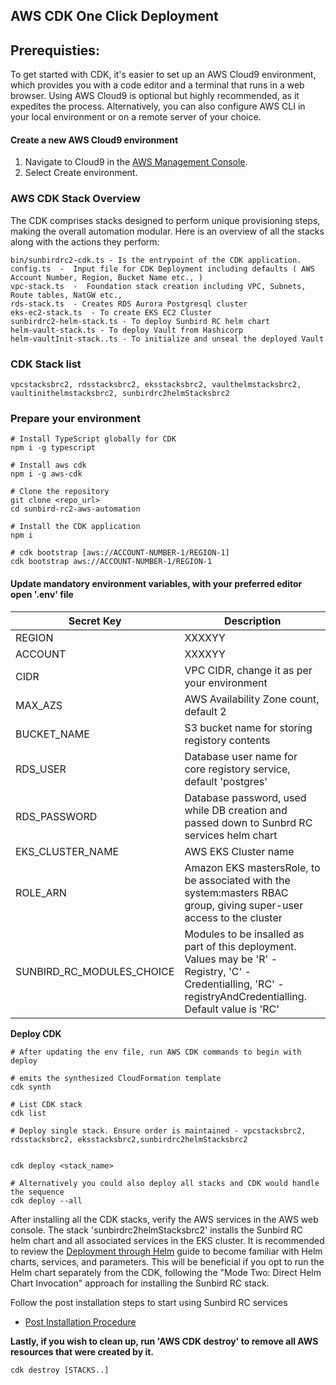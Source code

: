 ## AWS CDK One Click Deployment ##

## Prerequisties:
To get started with CDK, it's easier to set up an AWS Cloud9 environment, which provides you with a code editor and a terminal that runs in a web browser. Using AWS Cloud9 is optional but highly recommended, as it expedites the process. Alternatively, you can also configure AWS CLI in your local environment or on a remote server of your choice.

#### Create a new AWS Cloud9 environment

1) Navigate to Cloud9 in the [AWS Management Console](https://console.aws.amazon.com/cloud9).
2) Select Create environment.

### AWS CDK Stack Overview
The CDK comprises stacks designed to perform unique provisioning steps, making the overall automation modular. Here is an overview of all the stacks along with the actions they perform:

    bin/sunbirdrc2-cdk.ts - Is the entrypoint of the CDK application.
    config.ts  -  Input file for CDK Deployment including defaults ( AWS Account Number, Region, Bucket Name etc., )
    vpc-stack.ts  -  Foundation stack creation including VPC, Subnets, Route tables, NatGW etc.,
    rds-stack.ts  - Creates RDS Aurora Postgresql cluster
    eks-ec2-stack.ts  - To create EKS EC2 Cluster    
    sunbirdrc2-helm-stack.ts - To deploy Sunbird RC helm chart
    helm-vault-stack.ts - To deploy Vault from Hashicorp
    helm-vaultInit-stack..ts - To initialize and unseal the deployed Vault

### CDK Stack list
    vpcstacksbrc2, rdsstacksbrc2, eksstacksbrc2, vaulthelmstacksbrc2, vaultinithelmstacksbrc2, sunbirdrc2helmStacksbrc2

### Prepare your environment
```
# Install TypeScript globally for CDK
npm i -g typescript

# Install aws cdk
npm i -g aws-cdk

# Clone the repository 
git clone <repo_url>
cd sunbird-rc2-aws-automation

# Install the CDK application
npm i

# cdk bootstrap [aws://ACCOUNT-NUMBER-1/REGION-1]
cdk bootstrap aws://ACCOUNT-NUMBER-1/REGION-1
```

#### Update mandatory environment variables, with your preferred editor open '.env' file

   | Secret Key                | Description                                 | 
   | ------------------------- | ------------------------------------------- | 
   | REGION                    | XXXXYY                                      | 
   | ACCOUNT                   | XXXXYY                                      | 
   | CIDR                      | VPC CIDR, change it as per your environment | 
   | MAX_AZS                   | AWS Availability Zone count, default 2      |
   | BUCKET_NAME               | S3 bucket name for storing registory contents  |
   | RDS_USER                  | Database user name for core registory service, default 'postgres'  |
   | RDS_PASSWORD              | Database password, used while DB creation and passed down to Sunbrd RC services helm chart  |
   | EKS_CLUSTER_NAME          | AWS EKS Cluster name                        |
   | ROLE_ARN                  | Amazon EKS mastersRole, to be associated with the system:masters RBAC group, giving super-user access to the cluster  |
   | SUNBIRD_RC_MODULES_CHOICE | Modules to be insalled as part of this deployment. Values may be 'R' - Registry, 'C' - Credentialling, 'RC' - registryAndCredentialling. Default value is 'RC' |

**Deploy CDK**
```
# After updating the env file, run AWS CDK commands to begin with deploy

# emits the synthesized CloudFormation template
cdk synth 

# List CDK stack
cdk list

# Deploy single stack. Ensure order is maintained - vpcstacksbrc2, rdsstacksbrc2, eksstacksbrc2,sunbirdrc2helmStacksbrc2


cdk deploy <stack_name>

# Alternatively you could also deploy all stacks and CDK would handle the sequence
cdk deploy --all 
```

After installing all the CDK stacks, verify the AWS services in the AWS web console. The stack 'sunbirdrc2helmStacksbrc2' installs the Sunbird RC helm chart and all associated services in the EKS cluster. It is recommended to review the [Deployment through Helm](02-Deployment-Helm-Sunbirdrc2.md) guide to become familiar with Helm charts, services, and parameters. This will be beneficial if you opt to run the Helm chart separately from the CDK, following the "Mode Two: Direct Helm Chart Invocation" approach for installing the Sunbird RC stack.

Follow the post installation steps to start using Sunbird RC services

* [Post Installation Procedure](03-Post-Installation-Procedure.md)

**Lastly, if you wish to clean up, run 'AWS CDK destroy' to remove all AWS resources that were created by it.**
```
cdk destroy [STACKS..]
```
